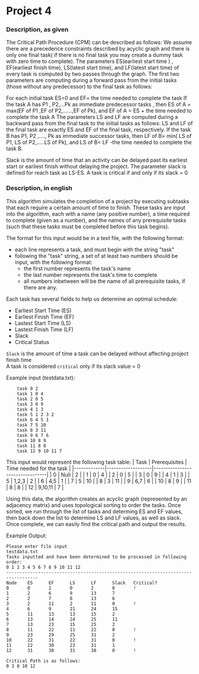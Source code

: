# Project 4
### Description, as given
The Critical Path Procedure (CPM) can be described as follows:
We assume there are a precedence constraints described by acyclic graph and there is only one final task( if there is no final task you may create a dummy task with zero time  to complete). 
The parameters ES(earliest start time ) , EF(earliest finish time), LS(latest start time), and LF(latest start time) of every task is computed by two passes through the graph. The first two parameters are computing during a forward pass from the initial tasks (those without any predecessor) to the final task as follows:

For each initial task ES=0 and EF= the time needed to complete the task
If the task A has P1 , P2,…Pk as immediate predecessor tasks ,  then ES of A = max(EF of P1  ,EF of P2,……,EF of Pk), and 
EF of A = ES + the time needed to complete the task A
The parameters LS and LF are computed during a backward pass from the final task to the initial tasks as follows:
LS and LF of the final task are exactly ES and EF of the final task, respectively.
If the task B has P1, P2 ,…., Pk as immediate successor tasks, then LF of B= min( LS of P1, LS of P2,…..LS of Pk),   and
 LS of B= LF -the time needed to complete the task B.

Slack is the amount of time that an activity can be delayed past its earliest start or earliest finish without delaying the project.
The parameter slack is defined for reach task as LS-ES. A task is critical if and only if its slack = 0


### Description, in english
This algorithm simulates the completion of a project by executing subtasks that each require a certain amount of time to finish.
These tasks are input into the algorithm, each with a name (any positive number), a time required to complete (given as a number), 
and the names of any prerequisite tasks (such that these tasks must be completed before this task begins).

The format for this input would be in a text file, with the following format:
- each line represents a task, and must begin with the string "task"
- following the "task" string, a set of at least two numbers should be input, with the following format:
  - the first number represents the task's name
  - the last number represents the task's time to complete
  - all numbers inbetween will be the name of all prerequisite tasks, if there are any.
  
Each task has several fields to help us determine an optimal schedule:
- Earliest Start Time (ES)
- Earliest Finish Time (EF)
- Lastest Start Time (LS)
- Lastest Finish Time (LF)
- Slack
- Critical Status

`Slack` is the amount of time a task can be delayed without affecting project finish time  
A task is considered `critical` only if its slack value = 0
  
  
Example input (testdata.txt):  
```
    task 0 2  
    task 1 0 4  
    task 2 0 5  
    task 3 0 9  
    task 4 1 3  
    task 5 1 2 3 2  
    task 6 4 5 1  
    task 7 5 10  
    task 8 3 11  
    task 9 6 7 6  
    task 10 8 9  
    task 11 8 8  
    task 12 9 10 11 7  
 ```
    
This input would represent the following task table:
|     Task    |     Prerequisites |     Time needed for the task    |
|-------------|-------------------|---------------------------------|
|     0       |     Null          |     2                           |
|     1       |     0             |     4                           |
|     2       |     0             |     5                           |
|     3       |     0             |     9                           |
|     4       |     1             |     3                           |
|     5       |     1,2,3         |     2                           |
|     6       |     4,5           |     1                           |
|     7       |     5             |     10                          |
|     8       |     3             |     11                          |
|     9       |     6,7           |     6                           |
|     10      |     8             |     9                           |
|     11      |     8             |     8                           |
|     12      |     9,10,11       |     7                           |

Using this data, the algorithm creates an acyclic graph (represented by an adjacency matrix) and uses topological sorting to order the tasks.
Once sorted, we run through the list of tasks and determing ES and EF values, then back down the list to determine LS and LF values, as well as slack.
Once complete, we can easily find the critical path and output the results.

Example Output:
```
Please enter file input
testdata.txt
Tasks inputted and have been determined to be processed in following order:
0 1 2 3 4 5 6 7 8 9 10 11 12 
----------------------------------------------------------------------------------
Node    ES      EF      LS      LF      Slack   Critical?
0       0       2       0       2       0       !      
1       2       6       9       13      7       
2       2       7       8       13      6       
3       2       11      2       11      0       !      
4       6       9       21      24      15      
5       11      13      13      15      2       
6       13      14      24      25      11      
7       13      23      15      25      2       
8       11      22      11      22      0       !      
9       23      29      25      31      2       
10      22      31      22      31      0       !      
11      22      30      23      31      1       
12      31      38      31      38      0       !      

Critical Path is as follows:
0 3 8 10 12 
```
